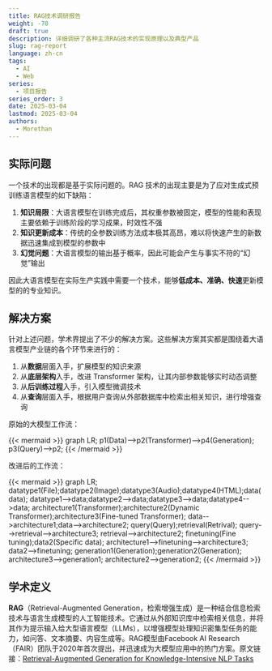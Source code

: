 ```yaml
---
title: RAG技术调研报告
weight: -70
draft: true
description: 详细调研了各种主流RAG技术的实现原理以及典型产品
slug: rag-report
language: zh-cn
tags:
  - AI
  - Web
series:
  - 项目报告
series_order: 3
date: 2025-03-04
lastmod: 2025-03-04
authors:
  - Morethan
---
```


## 实际问题

一个技术的出现都是基于实际问题的。RAG 技术的出现主要是为了应对生成式预训练语言模型的如下缺陷：
1. **知识局限**：大语言模型在训练完成后，其权重参数被固定，模型的性能和表现主要依赖于训练阶段的学习成果，时效性不强
2. **知识更新成本**：传统的全参数训练方法成本极其高昂，难以将快速产生的新数据迅速集成到模型的参数中
3. **幻觉问题**：大语言模型的输出基于概率，因此可能会产生与事实不符的“幻觉”输出

因此大语言模型在实际生产实践中需要一个技术，能够**低成本、准确、快速**更新模型的的专业知识。

## 解决方案

针对上述问题，学术界提出了不少的解决方案。这些解决方案其实都是围绕着大语言模型产业链的各个环节来进行的：
1. 从**数据**层面入手，扩展模型的知识来源
2. 从**底层架构**入手，改进 Transformer 架构，让其内部参数能够实时动态调整
3. 从**后训练过程**入手，引入模型微调技术
4. 从**查询**层面入手，根据用户查询从外部数据库中检索出相关知识，进行增强查询

原始的大模型工作流：

{{< mermaid >}}
graph LR;
p1(Data)-->p2(Transformer)-->p4(Generation);
p3(Query)-->p2;
{{< /mermaid >}}

改进后的工作流：

{{< mermaid >}}
graph LR;
datatype1(File);datatype2(Image);datatype3(Audio);datatype4(HTML);data(data);
datatype1-->data;datatype2-->data;datatype3-->data;datatype4-->data;
architecture1(Transformer);architecture2(Dynamic Transformer);architecture3(Fine-tuned Transformer);
data-->architecture1;data-->architecture2;
query(Query);retrieval(Retrival);
query-->retrieval-->architecture3;
retrieval-->architecture2;
finetuning(Fine tuning);data2(Specific data);
architecture1-->finetuning-->architecture3;
data2-->finetuning;
generation1(Generation);generation2(Generation);
architecture3-->generation1;
architecture2-->generation2;
{{< /mermaid >}}

## 学术定义

**RAG**（Retrieval-Augmented Generation，检索增强生成）是一种结合信息检索技术与语言生成模型的人工智能技术。它通过从外部知识库中检索相关信息，并将其作为提示输入给大型语言模型（LLMs），以增强模型处理知识密集型任务的能力，如问答、文本摘要、内容生成等。RAG模型由Facebook AI Research（FAIR）团队于2020年首次提出，并迅速成为大模型应用中的热门方案。原文链接：[Retrieval-Augmented Generation for Knowledge-Intensive NLP Tasks](https://arxiv.org/abs/2005.11401)

